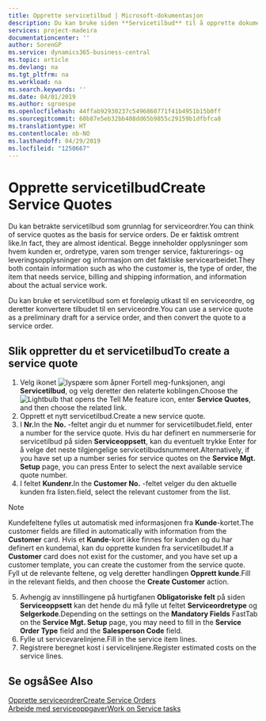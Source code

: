 ```yaml
---
title: Opprette servicetilbud | Microsoft-dokumentasjon
description: Du kan bruke siden **Servicetilbud** til å opprette dokumenter der du angir opplysninger om en service, for eksempel reparasjon og vedlikehold, på servicevarer etter forespørsel fra kunde. Du kan bruke et servicetilbud som et foreløpig utkast til en serviceordre, og deretter konvertere tilbudet til en serviceordre.
services: project-madeira
documentationcenter: ''
author: SorenGP
ms.service: dynamics365-business-central
ms.topic: article
ms.devlang: na
ms.tgt_pltfrm: na
ms.workload: na
ms.search.keywords: ''
ms.date: 04/01/2019
ms.author: sgroespe
ms.openlocfilehash: 44ffab92930237c5496860771f41b4951b15b0ff
ms.sourcegitcommit: 60b87e5eb32bb408dd65b9855c29159b1dfbfca8
ms.translationtype: HT
ms.contentlocale: nb-NO
ms.lasthandoff: 04/29/2019
ms.locfileid: "1250667"
---
```

# <a name="create-service-quotes"></a><span data-ttu-id="65487-104">Opprette servicetilbud</span><span class="sxs-lookup"><span data-stu-id="65487-104">Create Service Quotes</span></span>
<span data-ttu-id="65487-105">Du kan betrakte servicetilbud som grunnlag for serviceordrer.</span><span class="sxs-lookup"><span data-stu-id="65487-105">You can think of service quotes as the basis for service orders.</span></span> <span data-ttu-id="65487-106">De er faktisk omtrent like.</span><span class="sxs-lookup"><span data-stu-id="65487-106">In fact, they are almost identical.</span></span> <span data-ttu-id="65487-107">Begge inneholder opplysninger som hvem kunden er, ordretype, varen som trenger service, fakturerings- og leveringsopplysninger og informasjon om det faktiske servicearbeidet.</span><span class="sxs-lookup"><span data-stu-id="65487-107">They both contain information such as who the customer is, the type of order, the item that needs service, billing and shipping information, and information about the actual service work.</span></span>
 
<span data-ttu-id="65487-108">Du kan bruke et servicetilbud som et foreløpig utkast til en serviceordre, og deretter konvertere tilbudet til en serviceordre.</span><span class="sxs-lookup"><span data-stu-id="65487-108">You can use a service quote as a preliminary draft for a service order, and then convert the quote to a service order.</span></span>  
  
## <a name="to-create-a-service-quote"></a><span data-ttu-id="65487-109">Slik oppretter du et servicetilbud</span><span class="sxs-lookup"><span data-stu-id="65487-109">To create a service quote</span></span>  
1. <span data-ttu-id="65487-110">Velg ikonet ![lyspære som åpner Fortell meg-funksjonen](media/ui-search/search_small.png "Fortell hva du vil gjøre"), angi **Servicetilbud**, og velg deretter den relaterte koblingen.</span><span class="sxs-lookup"><span data-stu-id="65487-110">Choose the ![Lightbulb that opens the Tell Me feature](media/ui-search/search_small.png "Tell me what you want to do") icon, enter **Service Quotes**, and then choose the related link.</span></span>  
2. <span data-ttu-id="65487-111">Opprett et nytt servicetilbud.</span><span class="sxs-lookup"><span data-stu-id="65487-111">Create a new service quote.</span></span>  
3. <span data-ttu-id="65487-112">I **Nr.**</span><span class="sxs-lookup"><span data-stu-id="65487-112">In the **No.**</span></span> <span data-ttu-id="65487-113">-feltet angir du et nummer for servicetilbudet.</span><span class="sxs-lookup"><span data-stu-id="65487-113">field, enter a number for the service quote.</span></span> <span data-ttu-id="65487-114">Hvis du har definert en nummerserie for servicetilbud på siden **Serviceoppsett**, kan du eventuelt trykke Enter for å velge det neste tilgjengelige servicetilbudsnummeret.</span><span class="sxs-lookup"><span data-stu-id="65487-114">Alternatively, if you have set up a number series for service quotes on the **Service Mgt. Setup** page, you can press Enter to select the next available service quote number.</span></span>  
4. <span data-ttu-id="65487-115">I feltet **Kundenr.**</span><span class="sxs-lookup"><span data-stu-id="65487-115">In the **Customer No.**</span></span>  <span data-ttu-id="65487-116">-feltet velger du den aktuelle kunden fra listen.</span><span class="sxs-lookup"><span data-stu-id="65487-116">field, select the relevant customer from the list.</span></span>  

  > [!Note]  
  >  <span data-ttu-id="65487-117">Kundefeltene fylles ut automatisk med informasjonen fra **Kunde**-kortet.</span><span class="sxs-lookup"><span data-stu-id="65487-117">The customer fields are filled in automatically with information from the **Customer** card.</span></span> <span data-ttu-id="65487-118">Hvis et **Kunde**-kort ikke finnes for kunden og du har definert en kundemal, kan du opprette kunden fra servicetilbudet.</span><span class="sxs-lookup"><span data-stu-id="65487-118">If a **Customer** card does not exist for the customer, and you have set up a customer template, you can create the customer from the service quote.</span></span> <span data-ttu-id="65487-119">Fyll ut de relevante feltene, og velg deretter handlingen **Opprett kunde**.</span><span class="sxs-lookup"><span data-stu-id="65487-119">Fill in the relevant fields, and then choose the **Create Customer** action.</span></span>  
  
5. <span data-ttu-id="65487-120">Avhengig av innstillingene på hurtigfanen **Obligatoriske felt** på siden **Serviceoppsett** kan det hende du må fylle ut feltet **Serviceordretype** og **Selgerkode**.</span><span class="sxs-lookup"><span data-stu-id="65487-120">Depending on the settings on the **Mandatory Fields** FastTab on the **Service Mgt. Setup** page, you may need to fill in the **Service Order Type** field and the **Salesperson Code** field.</span></span>  
6. <span data-ttu-id="65487-121">Fylle ut servicevarelinjene.</span><span class="sxs-lookup"><span data-stu-id="65487-121">Fill in the service item lines.</span></span>  
7. <span data-ttu-id="65487-122">Registrere beregnet kost i servicelinjene.</span><span class="sxs-lookup"><span data-stu-id="65487-122">Register estimated costs on the service lines.</span></span>  
  
## <a name="see-also"></a><span data-ttu-id="65487-123">Se også</span><span class="sxs-lookup"><span data-stu-id="65487-123">See Also</span></span>  
[<span data-ttu-id="65487-124">Opprette serviceordrer</span><span class="sxs-lookup"><span data-stu-id="65487-124">Create Service Orders</span></span>](service-how-to-create-service-orders.md)  
[<span data-ttu-id="65487-125">Arbeide med serviceoppgaver</span><span class="sxs-lookup"><span data-stu-id="65487-125">Work on Service tasks</span></span>](service-how-to-work-on-service-tasks.md)  

 
